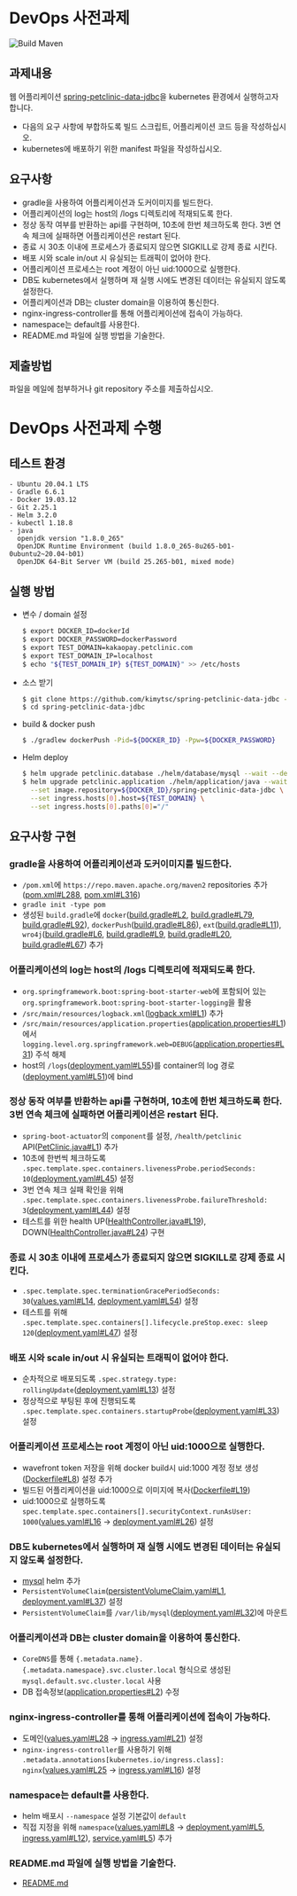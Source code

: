 # DevOps 사전과제
![Build Maven](https://github.com/spring-petclinic/spring-petclinic-data-jdbc/workflows/Build%20Maven/badge.svg)

## 과제내용
웹 어플리케이션 [spring-petclinic-data-jdbc](https://github.com/spring-petclinic/spring-petclinic-data-jdbc)을 kubernetes 환경에서 실행하고자 합니다.
- 다음의 요구 사항에 부합하도록 빌드 스크립트, 어플리케이션 코드 등을 작성하십시오.
- kubernetes에 배포하기 위한 manifest 파일을 작성하십시오.

## 요구사항
- gradle을 사용하여 어플리케이션과 도커이미지를 빌드한다.
- 어플리케이션의 log는 host의 /logs 디렉토리에 적재되도록 한다.
- 정상 동작 여부를 반환하는 api를 구현하며, 10초에 한번 체크하도록 한다. 3번 연속 체크에 실패하면 어플리케이션은 restart 된다.
- 종료 시 30초 이내에 프로세스가 종료되지 않으면 SIGKILL로 강제 종료 시킨다.
- 배포 시와 scale in/out 시 유실되는 트래픽이 없어야 한다.
- 어플리케이션 프로세스는 root 계정이 아닌 uid:1000으로 실행한다.
- DB도 kubernetes에서 실행하며 재 실행 시에도 변경된 데이터는 유실되지 않도록 설정한다.
- 어플리케이션과 DB는 cluster domain을 이용하여 통신한다.
- nginx-ingress-controller를 통해 어플리케이션에 접속이 가능하다.
- namespace는 default를 사용한다.
- README.md 파일에 실행 방법을 기술한다.

## 제출방법
파일을 메일에 첨부하거나 git repository 주소를 제출하십시오.

# DevOps 사전과제 수행
## 테스트 환경
  ~~~
  - Ubuntu 20.04.1 LTS
  - Gradle 6.6.1
  - Docker 19.03.12
  - Git 2.25.1
  - Helm 3.2.0
  - kubectl 1.18.8
  - java
    openjdk version "1.8.0_265"
    OpenJDK Runtime Environment (build 1.8.0_265-8u265-b01-0ubuntu2~20.04-b01)
    OpenJDK 64-Bit Server VM (build 25.265-b01, mixed mode)
  ~~~

## 실행 방법
  - 변수 / domain 설정
    ~~~bash
    $ export DOCKER_ID=dockerId
    $ export DOCKER_PASSWORD=dockerPassword
    $ export TEST_DOMAIN=kakaopay.petclinic.com
    $ export TEST_DOMAIN_IP=localhost
    $ echo "${TEST_DOMAIN_IP} ${TEST_DOMAIN}" >> /etc/hosts
    ~~~
  - 소스 받기
    ~~~bash
    $ git clone https://github.com/kimytsc/spring-petclinic-data-jdbc -b kakaopay
    $ cd spring-petclinic-data-jdbc
    ~~~
  - build & docker push
    ~~~bash
    $ ./gradlew dockerPush -Pid=${DOCKER_ID} -Ppw=${DOCKER_PASSWORD}
    ~~~
  - Helm deploy
    ~~~bash
    $ helm upgrade petclinic.database ./helm/database/mysql --wait --debug --install
    $ helm upgrade petclinic.application ./helm/application/java --wait --debug --install \
      --set image.repository=${DOCKER_ID}/spring-petclinic-data-jdbc \
      --set ingress.hosts[0].host=${TEST_DOMAIN} \
      --set ingress.hosts[0].paths[0]="/"
    ~~~

## 요구사항 구현
### gradle을 사용하여 어플리케이션과 도커이미지를 빌드한다.
  - `/pom.xml`에 `https://repo.maven.apache.org/maven2` repositories 추가([pom.xml#L288](https://github.com/kimytsc/spring-petclinic-data-jdbc/blob/kakaopay/pom.xml#L288),
      [pom.xml#L316](https://github.com/kimytsc/spring-petclinic-data-jdbc/blob/kakaopay/pom.xml#L316))
  - `gradle init -type pom`
  - 생성된 `build.gradle`에 `docker`([build.gradle#L2](https://github.com/kimytsc/spring-petclinic-data-jdbc/blob/kakaopay/build.gradle#L2),
    [build.gradle#L79](https://github.com/kimytsc/spring-petclinic-data-jdbc/blob/kakaopay/build.gradle#L79),
    [build.gradle#L92](https://github.com/kimytsc/spring-petclinic-data-jdbc/blob/kakaopay/build.gradle#L92)),
    `dockerPush`([build.gradle#L86](https://github.com/kimytsc/spring-petclinic-data-jdbc/blob/kakaopay/build.gradle#L86)),
    `ext`([build.gradle#L11](https://github.com/kimytsc/spring-petclinic-data-jdbc/blob/kakaopay/build.gradle#L11)),
    `wro4j`([build.gradle#L6](https://github.com/kimytsc/spring-petclinic-data-jdbc/blob/kakaopay/build.gradle#L6),
    [build.gradle#L9](https://github.com/kimytsc/spring-petclinic-data-jdbc/blob/kakaopay/build.gradle#L9),
    [build.gradle#L20](https://github.com/kimytsc/spring-petclinic-data-jdbc/blob/kakaopay/build.gradle#L20),
    [build.gradle#L67](https://github.com/kimytsc/spring-petclinic-data-jdbc/blob/kakaopay/build.gradle#L67))
    추가

### 어플리케이션의 log는 host의 /logs 디렉토리에 적재되도록 한다.
  - `org.springframework.boot:spring-boot-starter-web`에 포함되어 있는 `org.springframework.boot:spring-boot-starter-logging`을 활용
  - `/src/main/resources/logback.xml`([logback.xml#L1](https://github.com/kimytsc/spring-petclinic-data-jdbc/blob/kakaopay/src/main/resources/logback.xml)) 추가
  - `/src/main/resources/application.properties`([application.properties#L1](https://github.com/kimytsc/spring-petclinic-data-jdbc/blob/kakaopay/src/main/resources/application.properties))에서 `logging.level.org.springframework.web=DEBUG`([application.properties#L31](https://github.com/kimytsc/spring-petclinic-data-jdbc/blob/kakaopay/src/main/resources/application.properties#L31)) 주석 해제
  - host의 `/logs`([deployment.yaml#L55](https://github.com/kimytsc/spring-petclinic-data-jdbc/blob/kakaopay/helm/application/java/templates/deployment.yaml#L55))를 container의 log 경로([deployment.yaml#L51](https://github.com/kimytsc/spring-petclinic-data-jdbc/blob/kakaopay/helm/application/java/templates/deployment.yaml#L51))에 bind

### 정상 동작 여부를 반환하는 api를 구현하며, 10초에 한번 체크하도록 한다. 3번 연속 체크에 실패하면 어플리케이션은 restart 된다.
  - `spring-boot-actuator`의 `component`를 설정, `/health/petclinic` API([PetClinic.java#L1](https://github.com/kimytsc/spring-petclinic-data-jdbc/blob/kakaopay/src/main/java/org/springframework/samples/petclinic/health/PetClinic.java)) 추가
  - 10초에 한번씩 체크하도록 `.spec.template.spec.containers.livenessProbe.periodSeconds: 10`([deployment.yaml#L45](https://github.com/kimytsc/spring-petclinic-data-jdbc/blob/kakaopay/helm/application/java/templates/deployment.yaml#L45)) 설정
  - 3번 연속 체크 실패 확인을 위해 `.spec.template.spec.containers.livenessProbe.failureThreshold: 3`([deployment.yaml#L44](https://github.com/kimytsc/spring-petclinic-data-jdbc/blob/kakaopay/helm/application/java/templates/deployment.yaml#L44)) 설정
  - 테스트를 위한 health UP([HealthController.java#L19](https://github.com/kimytsc/spring-petclinic-data-jdbc/blob/kakaopay/src/main/java/org/springframework/samples/petclinic/health/HealthController.java#L19)), DOWN([HealthController.java#L24](https://github.com/kimytsc/spring-petclinic-data-jdbc/blob/kakaopay/src/main/java/org/springframework/samples/petclinic/health/HealthController.java#L24)) 구현

### 종료 시 30초 이내에 프로세스가 종료되지 않으면 SIGKILL로 강제 종료 시킨다.
  - `.spec.template.spec.terminationGracePeriodSeconds: 30`([values.yaml#L14](https://github.com/kimytsc/spring-petclinic-data-jdbc/blob/kakaopay/helm/application/java/values.yaml#L14),
    [deployment.yaml#L54](https://github.com/kimytsc/spring-petclinic-data-jdbc/blob/kakaopay/helm/application/java/templates/deployment.yaml#L54)) 설정
  - 테스트를 위해 `.spec.template.spec.containers[].lifecycle.preStop.exec: sleep 120`([deployment.yaml#L47](https://github.com/kimytsc/spring-petclinic-data-jdbc/blob/kakaopay/helm/application/java/templates/deployment.yaml#L47)) 설정

### 배포 시와 scale in/out 시 유실되는 트래픽이 없어야 한다.
  - 순차적으로 배포되도록 `.spec.strategy.type: rollingUpdate`([deployment.yaml#L13](https://github.com/kimytsc/spring-petclinic-data-jdbc/blob/kakaopay/helm/application/java/templates/deployment.yaml#L13)) 설정
  - 정상적으로 부팅된 후에 진행되도록 `.spec.template.spec.containers.startupProbe`([deployment.yaml#L33](https://github.com/kimytsc/spring-petclinic-data-jdbc/blob/kakaopay/helm/application/java/templates/deployment.yaml#L33)) 설정

### 어플리케이션 프로세스는 root 계정이 아닌 uid:1000으로 실행한다.
  - wavefront token 저장을 위해 docker build시 uid:1000 계정 정보 생성([Dockerfile#L8](https://github.com/kimytsc/spring-petclinic-data-jdbc/blob/kakaopay/docker/Dockerfile#L8)) 설정 추가
  - 빌드된 어플리케이션을 uid:1000으로 이미지에 복사([Dockerfile#L19](https://github.com/kimytsc/spring-petclinic-data-jdbc/blob/kakaopay/docker/Dockerfile#L19))
  - uid:1000으로 실행하도록 `spec.template.spec.containers[].securityContext.runAsUser: 1000`([values.yaml#L16](https://github.com/kimytsc/spring-petclinic-data-jdbc/blob/kakaopay/helm/application/java/values.yaml#L16) -> [deployment.yaml#L26](https://github.com/kimytsc/spring-petclinic-data-jdbc/blob/kakaopay/helm/application/java/templates/deployment.yaml#L26)) 설정

### DB도 kubernetes에서 실행하며 재 실행 시에도 변경된 데이터는 유실되지 않도록 설정한다.
  - [mysql](https://github.com/kimytsc/spring-petclinic-data-jdbc/tree/kakaopay/helm/database/mysql) helm 추가
  - `PersistentVolumeClaim`([persistentVolumeClaim.yaml#L1](https://github.com/kimytsc/spring-petclinic-data-jdbc/blob/kakaopay/helm/database/mysql/templates/persistentVolumeClaim.yaml),
    [deployment.yaml#L37](https://github.com/kimytsc/spring-petclinic-data-jdbc/blob/kakaopay/helm/database/mysql/templates/deployment.yaml#L37)) 설정
  - `PersistentVolumeClaim`를 `/var/lib/mysql`([deployment.yaml#L32](https://github.com/kimytsc/spring-petclinic-data-jdbc/blob/kakaopay/helm/database/mysql/templates/deployment.yaml#L32))에 마운트

### 어플리케이션과 DB는 cluster domain을 이용하여 통신한다.
  - `CoreDNS`를 통해 `{.metadata.name}.{.metadata.namespace}.svc.cluster.local` 형식으로 생성된 `mysql.default.svc.cluster.local` 사용
  - DB 접속정보([application.properties#L2](https://github.com/kimytsc/spring-petclinic-data-jdbc/blob/kakaopay/src/main/resources/application.properties#L2)) 수정

### nginx-ingress-controller를 통해 어플리케이션에 접속이 가능하다.
  - 도메인([values.yaml#L28](https://github.com/kimytsc/spring-petclinic-data-jdbc/blob/kakaopay/helm/application/java/values.yaml#L28) -> [ingress.yaml#L21](https://github.com/kimytsc/spring-petclinic-data-jdbc/blob/kakaopay/helm/application/java/templates/ingress.yaml#L21)) 설정
  - `nginx-ingress-controller`를 사용하기 위해 `.metadata.annotations[kubernetes.io/ingress.class]: nginx`([values.yaml#L25](https://github.com/kimytsc/spring-petclinic-data-jdbc/blob/kakaopay/helm/application/java/values.yaml#L25) -> [ingress.yaml#L16](https://github.com/kimytsc/spring-petclinic-data-jdbc/blob/kakaopay/helm/application/java/templates/ingress.yaml#L16)) 설정

### namespace는 default를 사용한다.
  - helm 배포시 `--namespace` 설정 기본값이 `default`
  - 직접 지정을 위해 `namespace`([values.yaml#L8](https://github.com/kimytsc/spring-petclinic-data-jdbc/blob/kakaopay/helm/application/java/values.yaml#L8) ->
    [deployment.yaml#L5](https://github.com/kimytsc/spring-petclinic-data-jdbc/blob/kakaopay/helm/application/java/templates/deployment.yaml#L5),
    [ingress.yaml#L12](https://github.com/kimytsc/spring-petclinic-data-jdbc/blob/kakaopay/helm/application/java/templates/ingress.yaml#L12)),
    [service.yaml#L5](https://github.com/kimytsc/spring-petclinic-data-jdbc/blob/kakaopay/helm/application/java/templates/service.yaml#L5)) 추가

### README.md 파일에 실행 방법을 기술한다.
  - [README.md](https://github.com/kimytsc/spring-petclinic-data-jdbc/blob/kakaopay/readme.md#%EC%8B%A4%ED%96%89-%EB%B0%A9%EB%B2%95)
